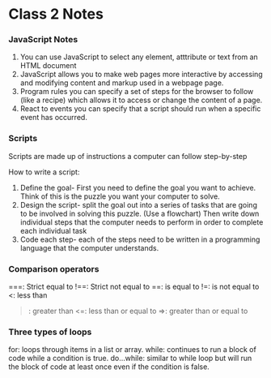 # Class 2 Notes

### JavaScript Notes

1. You can use JavaScript to select any element, atttribute or text from an HTML document
2. JavaScript allows you to make web pages more interactive by accessing and modifying content and markup used in a webpage page.
3. Program rules you can specify a set of steps for the browser to follow (like a recipe) which allows it to access or change the content of a page.
4. React to events you can specify that a script should run when a specific event has occurred.

### Scripts

Scripts are made up of instructions a computer can follow step-by-step

How to write a script:

1. Define the goal- First you need to define the goal you want to achieve. Think of this is the puzzle you want your computer to solve. 
2. Design the script- split the goal out into a series of tasks that are going to be involved in solving this puzzle. (Use a flowchart) Then write down individual steps that the computer needs to perform in order to complete each individual task 
3. Code each step- each of the steps need to be written in a programming language that the computer understands.

### Comparison operators
===: Strict equal to
!==: Strict not equal to
==: is equal to
!=: is not equal to
<: less than
>: greater than
<=: less than or equal to
=>: greater than or equal to

### Three types of loops
for: loops through items in a list or array.
while: continues to run a block of code while a condition is true.
do…while: similar to while loop but will run the block of code at least once even if the condition is false.